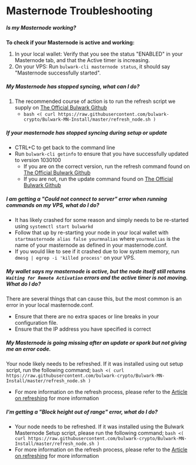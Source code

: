 # Masternode Troubleshooting

##### Is my Masternode working?

 **To check if your Masternode is active and working:**

1. In your local wallet: Verify that you see the status "ENABLED" in your Masternode tab, and that the Active timer is increasing.
2. On your VPS: Run `bulwark-cli masternode status`, it should say "Masternode successfully started".

##### My Masternode has stopped syncing, what can I do?

1. The recommended course of action is to run the refresh script we supply on [The Official Bulwark Github](https://github.com/bulwark-crypto/Bulwark-MN-Install#refreshing-node) 
    * `bash <( curl https://raw.githubusercontent.com/bulwark-crypto/Bulwark-MN-Install/master/refresh_node.sh )`

##### If your masternode has stopped syncing during setup or update
* CTRL+C to get back to the command line
* Run `bulwark-cli getinfo` to ensure that you have successfully updated to version 1030100
    * If you are on the correct version, run the refresh command found on [The Official Bulwark Github](https://github.com/bulwark-crypto/Bulwark-MN-Install)
    * If you are not, run the update command found on  [The Official Bulwark Github](https://github.com/bulwark-crypto/Bulwark-MN-Install)

##### I am getting a "Could not connect to server" error when running commands on my VPS, what do I do?
* It has likely crashed for some reason and simply needs to be re-started using `systemctl start bulwarkd`
* Follow that up by re-starting your node in your local wallet with `startmasternode alias false yourmnalias` where `yourmnalias` is the name of your masternode as defined in your masternode.conf.
* If you would like to see if it crashed due to low system memory, run `dmesg | egrep -i 'killed process'` on your VPS.

##### My wallet says my masternode is active, but the node itself still returns `Waiting for Remote Activation` errors and the active timer is not moving. What do I do?
There are several things that can cause this, but the most common is an error in your local masternode.conf.
* Ensure that there are no extra spaces or line breaks in your configuration file.
* Ensure that the IP address you have specified is correct

##### My Masternode is going missing after an update or spork but not giving me an error code.
Your node likely needs to be refreshed. If it was installed using out setup script, run the following command;
`bash <( curl https://raw.githubusercontent.com/bulwark-crypto/Bulwark-MN-Install/master/refresh_node.sh )`
* For more information on the refresh process, please refer to the [Article on refreshing](https://kb.bulwarkcrypto.com/Guides/Refresh-Guide/) for more information

##### I'm getting a "Block height out of range" error, what do I do?
* Your node needs to be refreshed. If it was installed using the Bulwark Masternode Setup script, please run the following command;
`bash <( curl https://raw.githubusercontent.com/bulwark-crypto/Bulwark-MN-Install/master/refresh_node.sh )`
* For more information on the refresh process, please refer to the [Article on refreshing](https://kb.bulwarkcrypto.com/Guides/Refresh-Guide/) for more information